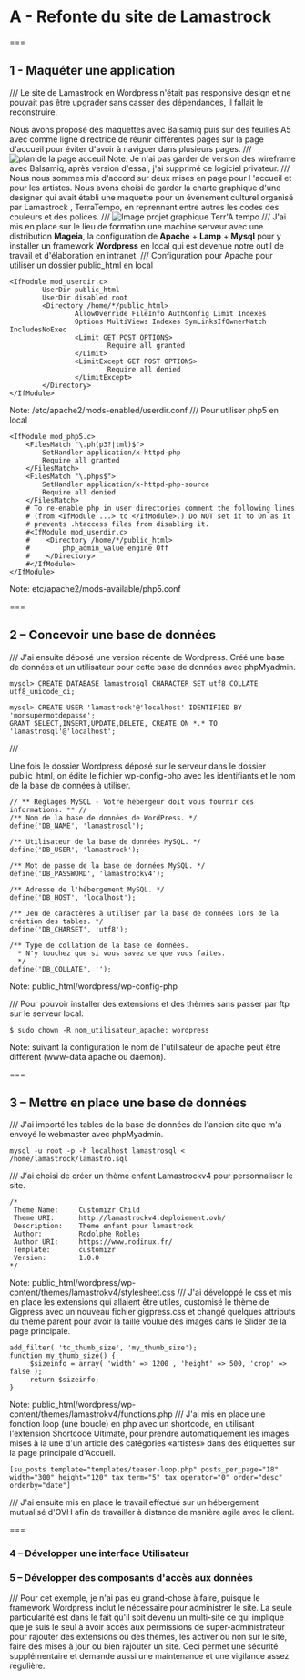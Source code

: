 # A - Refonte du site de Lamastrock

===

## 1 - Maquéter une application
///
Le site de Lamastrock en Wordpress n'était pas responsive design et ne pouvait pas être upgrader sans casser des dépendances, il fallait le reconstruire.

Nous avons proposé des maquettes avec Balsamiq puis sur des feuilles A5 avec comme ligne directrice de réunir différentes pages sur la page d'accueil pour éviter d'avoir à naviguer dans plusieurs pages.
///
![plan de la page acceuil](images/Site-restitution-lamastrock-2015.jpg "Restitution page accueil Lamastrock 2015")
Note: Je n'ai pas garder de version des wireframe avec Balsamiq, après version d'essai, j'ai supprimé ce logiciel privateur.
///
Nous nous sommes mis d'accord sur deux mises en page pour l 'accueil et pour les artistes. Nous avons choisi de garder la charte graphique d'une designer qui avait établi une maquette pour un événement culturel organisé par Lamastrock , TerraTempo, en reprennant entre autres les codes des couleurs et des polices.
///
![Image projet graphique Terr'A tempo](images/graphs-04-small.jpg "Terr'A tempo 2015")
///
J'ai mis en place sur le lieu de formation une machine serveur avec une distribution **Mageia**, la configuration de **Apache** + **Lamp** + **Mysql** pour y installer un framework **Wordpress** en local qui est devenue notre outil de travail et d'élaboration en intranet.
///
Configuration pour Apache pour utiliser un dossier public_html en local


```
<IfModule mod_userdir.c>
        UserDir public_html
        UserDir disabled root
        <Directory /home/*/public_html>
                AllowOverride FileInfo AuthConfig Limit Indexes
                Options MultiViews Indexes SymLinksIfOwnerMatch IncludesNoExec
                <Limit GET POST OPTIONS>
                        Require all granted
                </Limit>
                <LimitExcept GET POST OPTIONS>
                        Require all denied
                </LimitExcept>
        </Directory>
</IfModule>
```

Note: /etc/apache2/mods-enabled/userdir.conf
///
Pour utiliser php5 en local

```
<IfModule mod_php5.c>
    <FilesMatch "\.ph(p3?|tml)$">
        SetHandler application/x-httpd-php
        Require all granted
    </FilesMatch>
    <FilesMatch "\.phps$">
        SetHandler application/x-httpd-php-source
        Require all denied
    </FilesMatch>
    # To re-enable php in user directories comment the following lines
    # (from <IfModule ...> to </IfModule>.) Do NOT set it to On as it
    # prevents .htaccess files from disabling it.
    #<IfModule mod_userdir.c>
    #    <Directory /home/*/public_html>
    #        php_admin_value engine Off
    #    </Directory>
    #</IfModule>
</IfModule>
```
Note: etc/apache2/mods-available/php5.conf 

===
## 2 – Concevoir une base de données
///
J'ai  ensuite déposé une version récente de Wordpress. Créé une base de données et un utilisateur pour cette base de données avec phpMyadmin.
```
mysql> CREATE DATABASE lamastrosql CHARACTER SET utf8 COLLATE utf8_unicode_ci;
```
```
mysql> CREATE USER 'lamastrock'@'localhost' IDENTIFIED BY 'monsupermotdepasse';
GRANT SELECT,INSERT,UPDATE,DELETE, CREATE ON *.* TO 'lamastrosql'@'localhost';
```

///

Une fois le dossier Wordpress déposé sur le serveur dans le dossier public_html, on édite le fichier wp-config-php avec les identifiants et le nom de la base de données à utiliser.

```
// ** Réglages MySQL - Votre hébergeur doit vous fournir ces informations. ** //
/** Nom de la base de données de WordPress. */
define('DB_NAME', 'lamastrosql');

/** Utilisateur de la base de données MySQL. */
define('DB_USER', 'lamastrock');

/** Mot de passe de la base de données MySQL. */
define('DB_PASSWORD', 'lamastrockv4');

/** Adresse de l'hébergement MySQL. */
define('DB_HOST', 'localhost');

/** Jeu de caractères à utiliser par la base de données lors de la création des tables. */
define('DB_CHARSET', 'utf8');

/** Type de collation de la base de données.
  * N'y touchez que si vous savez ce que vous faites.
  */
define('DB_COLLATE', '');
```

Note: public_html/wordpress/wp-config-php

///
Pour pouvoir installer des extensions et des thèmes sans passer par ftp sur le serveur local.

```
$ sudo chown -R nom_utilisateur_apache: wordpress
```

Note: suivant la configuration le nom de l'utilisateur de apache peut être différent (www-data apache ou daemon).

===
## 3 – Mettre en place une base de données
///
J'ai importé les tables de la base de données de l'ancien site que m'a envoyé le webmaster avec phpMyadmin.
``` 
mysql -u root -p -h localhost lamastrosql < /home/lamastrock/lamastro.sql
```
///
J'ai choisi de créer un thème enfant Lamastrockv4 pour personnaliser le site.

```
/*
 Theme Name:     Customizr Child
 Theme URI:      http://lamastrockv4.deploiement.ovh/
 Description:    Theme enfant pour lamastrock
 Author:         Rodolphe Robles
 Author URI:     https://www.rodinux.fr/
 Template:       customizr
 Version:        1.0.0
*/
```
Note: public_html/wordpress/wp-content/themes/lamastrokv4/stylesheet.css
///
J'ai développé le css et mis en place les extensions qui allaient être utiles, customisé le thème de Gigpress avec un nouveau fichier gigpress.css et changé quelques attributs du thème parent pour avoir la taille voulue des images dans le Slider de la page principale.
```
add_filter( 'tc_thumb_size', 'my_thumb_size');
function my_thumb_size() {
     $sizeinfo = array( 'width' => 1200 , 'height' => 500, 'crop' => false );
     return $sizeinfo;
}
```
Note: public_html/wordpress/wp-content/themes/lamastrokv4/functions.php
///
J'ai mis en place une fonction loop (une boucle) en php avec un shortcode, en utilisant l'extension Shortcode Ultimate, pour prendre automatiquement les images mises à la une d'un article des catégories «artistes» dans des étiquettes sur la page principale d'Accueil.
```
[su_posts template="templates/teaser-loop.php" posts_per_page="18" width="300" height="120" tax_term="5" tax_operator="0" order="desc" orderby="date"]
```
///
J'ai ensuite mis en place le travail effectué sur un hébergement mutualisé d'OVH afin de travailler à distance de manière agile avec le client.

===
### 4 – Développer une interface Utilisateur 
### 5 – Développer des composants d'accès aux données
///
Pour cet exemple, je n'ai pas eu grand-chose à faire, puisque le framework Wordpress inclut le nécessaire pour administrer le site. 
La seule particularité est dans le fait qu'il soit devenu un multi-site ce qui implique que je suis le seul à avoir accès aux permissions de super-administrateur pour  rajouter des extensions ou des thèmes, les activer ou non sur le site, faire des mises à jour ou bien rajouter un site. 
Ceci permet une sécurité supplémentaire et demande aussi une maintenance et une vigilance assez régulière. 

